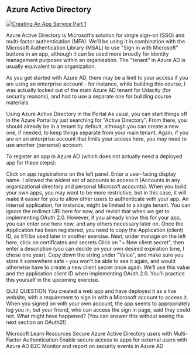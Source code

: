 ## Azure Active Directory

 [![Creating An App Service Part 1](https://img.youtube.com/vi/7jZxyvMsVtI/0.jpg)](https://www.youtube.com/watch?v=7jZxyvMsVtI)

 Azure Active Directory is Microsoft’s solution for single sign-on (SSO) and multi-factor authentication (MFA). We'll be using it in combination with the Microsoft Authentication Library (MSAL) to use "Sign in with Microsoft" buttons in an app, although it can be used more broadly for identity management purposes within an organization. The "tenant" in Azure AD is usually equivalent to an organization.

As you get started with Azure AD, there may be a limit to your access if you are using an enterprise account - for instance, while building this course, I was actually locked out of the main Azure AD tenant for Udacity (for security reasons), and had to use a separate one for building course materials.

Using Azure Active Directory in the Portal
As usual, you can start things off in the Azure Portal by just searching for "Active Directory". From there, you should already be in a tenant by default, although you can create a new one, if needed, to keep things separate from your main tenant. Again, if you are on an enterprise account that limits your access here, you may need to use another (personal) account.

To register an app in Azure AD (which does not actually need a deployed app for these steps):

Click on app registrations on the left panel.
Enter a user-facing display name.
I allowed the widest set of accounts to access it (Accounts in any organizational directory and personal Microsoft accounts).
When you build your own apps, you may want to be more restrictive, but in this case, it will make it easier for you to allow other users to authenticate with your app. An internal application, for instance, might be limited to a single tenant.
You can ignore the redirect URI here for now, and revisit that when we get to implementing OAuth 2.0. However, if you already know this for your app, you can enter one here now, and any others necessary later on.
Once the Application has been registered, you need to copy the Application (client) ID, as it’ll be used later in another exercise.
Next, under manage on the left here, click on certificates and secrets
Click on "+ New client secret", then enter a description (you can decide on your own desired expiration time, I chose one year). Copy down the string under "Value", and make sure you store it somewhere safe - you won't be able to see it again, and would otherwise have to create a new client secret once again. We’ll use this value and the application client ID when implementing OAuth 2.0.
You'll practice this yourself in the upcoming exercise.

QUIZ QUESTION
You created a web app and have deployed it as a live website, with a requirement to sign in with a Microsoft account to access it. When you signed on with your own account, the app seems to appropriately log you in, but your friend, who can access the sign in page, said they could not. What might have happened? (You can answer this without seeing the next section on OAuth2!)









Microsoft Learn Resources
Secure Azure Active Directory users with Multi-Factor Authentication
Enable secure access to apps for external users with Azure AD B2C
Monitor and report on security events in Azure AD